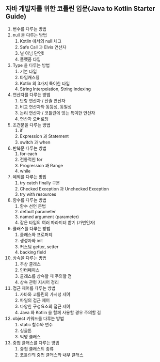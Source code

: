 
## 자바 개발자를 위한 코틀린 입문(Java to Kotlin Starter Guide)

1. 변수를 다루는 방법
2. null 을 다루는 방법
   1. Kotlin 에서의 null 체크
   2. Safe Call 과 Elvis 연산자
   3. 널 아님 단언!!
   4. 플랫폼 타입
3. Type 을 다루는 방법
   1. 기본 타입
   2. 타입캐스팅
   3. Kotlin 의 3가지 특이한 타입
   4. String Interpolation, String indexing
4. 연산자를 다루는 방법
   1. 단항 연산자 / 산술 연산자
   2. 비교 연산자와 동등성, 동일성
   3. 논리 연산자 / 코틀린에 잇는 특이한 연산자
   4. 연산자 오버로딩
5. 조건문을 다루는 방법
   1. if
   2. Expression 과 Statement
   3. switch 과 when
6. 반복문 다루는 방법
   1. for-each
   2. 전통적인 for
   3. Progression 과 Range
   4. while
7. 예외를 다루는 방법
   1. try catch finally 구문
   2. Checked Exception 과 Unchecked Exception
   3. try with resources
8. 함수를 다루는 방법
   1. 함수 선언 문법
   2. default parameter
   3. named argument (parameter)
   4. 같은 타입의 여러 파라미터 받기 (가변인자)
9. 클래스를 다루는 방법
   1. 클래스와 프로퍼티
   2. 생성자와 init
   3. 커스텀 getter, setter
   4. backing field
10. 상속을 다루는 방법
    1. 추상 클래스
    2. 인터페이스
    3. 클래스를 상속할 때 주의할 점
    4. 상속 관련 지시어 정리
11. 접근 제어를 다루는 방법
    1. 자바와 코틀린의 가시성 제어
    2. 파일의 접근 제어
    3. 다양한 구성요소의 접근 제어
    4. Java 와 Kotlin 을 함께 사용할 경우 주의할 점
12. object 키워드를 다루는 방법
    1. static 함수와 변수
    2. 싱글톤
    3. 익명 클래스
13. 중첩 클래스를 다루는 방법
    1. 중첩 클래스의 종류
    2. 코틀린의 중첩 클래스와 내부 클래스